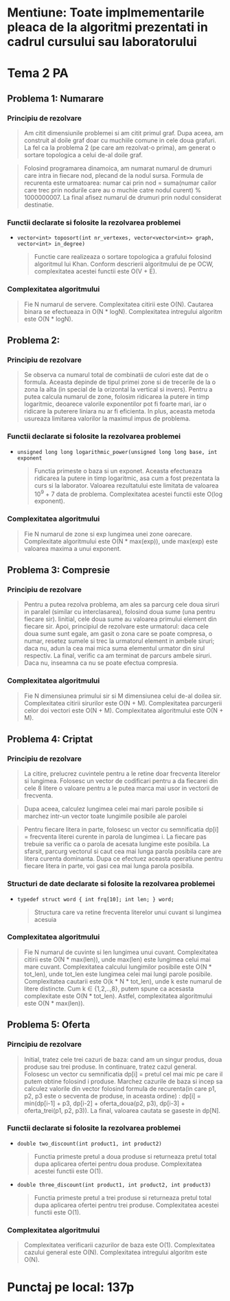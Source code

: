 # Mentiune: Toate implmementarile pleaca de la algoritmi prezentati in cadrul cursului sau laboratorului

# Tema 2 PA

## Problema 1: Numarare

### Principiu de rezolvare

> Am citit dimensiunile problemei si am citit primul graf. Dupa aceea, am construit al doile graf doar cu muchiile comune in cele doua grafuri. La fel ca la problema 2 (pe care am rezolvat-o prima), am generat o sortare topologica a celui de-al doile graf.

> Folosind programarea dinamoica, am numarat numarul de drumuri care intra in fiecare nod, plecand de la nodul sursa. Formula de recurenta este urmatoarea: numar cai prin nod = suma(numar cailor care trec prin nodurile care au o muchie catre nodul curent) % 1000000007. La final afisez numarul de drumuri prin nodul considerat destinatie.
### Functii declarate si folosite la rezolvarea problemei

- `vector<int> toposort(int nr_vertexes, vector<vector<int>> graph, vector<int> in_degree)`
    > Functie care realizeaza o sortare topologica a grafului folosind algoritmul lui Khan. Conform descrierii algoritmului de pe OCW, complexitatea acestei functii este O(V + E).

### Complexitatea algoritmului

> Fie N numarul de servere. Complexitatea citirii este O(N). Cautarea binara se efectueaza in O(N * logN). Complexitatea intregului algoritm este O(N * logN).

## Problema 2:

### Principiu de rezolvare

>Se observa ca numarul total de combinatii de culori este dat de o formula. Aceasta depinde de tipul primei zone si de trecerile de la o zona la alta (in special de la orizontal la vertical si invers). Pentru a putea calcula numarul de zone, folosim ridicarea la putere in timp logaritmic, deoarece valorile exponentilor pot fi foarte mari, iar o ridicare la puterere liniara nu ar fi eficienta. In plus, aceasta metoda usureaza limitarea valorilor la maximul impus de problema.

### Functii declarate si folosite la rezolvarea problemei

- `unsigned long long logarithmic_power(unsigned long long base, int exponent`
    >Functia primeste o baza si un exponet. Aceasta efectueaza ridicarea la putere in timp logaritmic, asa cum a fost prezentata la curs si la laborator. Valoarea rezultatului este limitata de valoarea 10<sup>9</sup> + 7 data de problema. Complexitatea acestei functii este O(log exponent).

### Complexitatea algoritmului

> Fie N numarul de zone si exp lungimea unei zone oarecare. Complexitate algoritmului este O(N * max(exp)), unde max(exp) este valoarea maxima a unui exponent. 

## Problema 3: Compresie

### Principiu de rezolvare

> Pentru a putea rezolva problema, am ales sa parcurg cele doua siruri in paralel (similar cu interclasarea), folosind doua sume (una pentru fiecare sir). Iinitial, cele doua sume au valoarea primului element din fiecare sir. Apoi, principiul de rezolvare este urmatorul: daca cele doua sume sunt egale, am gasit o zona care se poate compresa, o numar, resetez sumele si trec la urmatorul element in ambele siruri; daca nu, adun la cea mai mica suma elementul urmator din sirul respectiv. La final, verific ca am terminat de parcurs ambele siruri. Daca nu, inseamna ca nu se poate efectua compresia.

### Complexitatea algoritmului

> Fie N dimensiunea primului sir si M dimensiunea celui de-al doilea sir. Complexitatea citirii sirurilor este O(N + M). Complexitatea parcurgerii celor doi vectori este O(N + M). Complexitatea algoritmului este O(N + M).

## Problema 4: Criptat

### Principiu de rezolvare

> La citire, prelucrez cuvintele pentru a le retine doar frecventa literelor si lungimea. Folosesc un vector de codificari pentru a da fiecarei din cele 8 litere o valoare pentru a le putea marca mai usor in vectorii de frecventa.

> Dupa aceea, calculez lungimea celei mai mari parole posibile si marchez intr-un vector toate lungimile posibile ale parolei

> Pentru fiecare litera in parte, folosesc un vector cu semnificatia dp[i] = frecventa literei curente in parola de lungimea i. La fiecare pas trebuie sa verific ca o parola de acesata lungime este posibila. La sfarsit, parcurg vectorul si caut cea mai lunga parola posibila care are litera curenta dominanta. Dupa ce efectuez aceasta operatiune pentru fiecare litera in parte, voi gasi cea mai lunga parola posibila.

### Structuri de date declarate si folosite la rezolvarea problemei

- `typedef struct word { int frq[10]; int len; } word;`

    > Structura care va retine frecventa literelor unui cuvant si lungimea acesuia

### Complexitatea algoritmului

> Fie N numarul de cuvinte si len lungimea unui cuvant. Complexitatea citirii este O(N * max(len)), unde max(len) este lungimea celui mai mare cuvant. Complexitatea calcului lungimilor posibile este O(N * tot_len), unde tot_len este lungimea celei mai lungi parole posibile. Complexitatea cautarii este O(k * N * tot_len), unde k este numarul de litere distincte. Cum k ∈ {1,2,..,8}, putem spune ca acesasta complexitate este O(N * tot_len). Astfel, complexitatea algoritmului este O(N * max(len)).

## Problema 5: Oferta

### Pirncipiu de rezolvare
> Initial, tratez cele trei cazuri de baza: cand am un singur produs, doua produse sau trei produse. In continuare, tratez cazul general. Folosesc un vector cu semnificatia dp[i] = pretul cel mai mic pe care il putem obtine folosind i produse. Marchez cazurile de baza si incep sa calculez valorile din vector folosind formula de recurenta(in care p1, p2, p3 este o secventa de produse, in aceasta ordine) : dp[i] = min(dp[i-1] + p3, dp[i-2] + oferta_doua(p2, p3), dp[i-3] + oferta_trei(p1, p2, p3)). La final, valoarea cautata se gaseste in dp[N].

### Functii declarate si folosite la rezolvarea problemei

- `double two_discount(int product1, int product2)`
    > Functia primeste pretul a doua produse si returneaza pretul total dupa aplicarea ofertei pentru doua produse. Complexitatea acestei functii este O(1).

- `double three_discount(int product1, int product2, int product3)`
    > Functia primeste pretul a trei produse si returneaza pretul total dupa aplicarea ofertei pentru trei produse. Complexitatea acestei functii este O(1).

### Complexitatea algoritmului
> Complexitatea verificarii cazurilor de baza este O(1). Complexitatea cazului general este O(N). Complexitatea intregului algoritm este O(N). 

# Punctaj pe local: 137p
